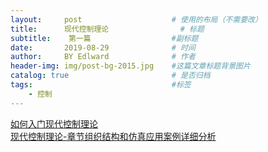 ```yaml
---
layout:     post                    # 使用的布局（不需要改）
title:      现代控制理论                # 标题 
subtitle:    第一篇                  #副标题
date:       2019-08-29              # 时间
author:     BY Edlward              # 作者
header-img: img/post-bg-2015.jpg    #这篇文章标题背景图片
catalog: true                       # 是否归档
tags:                               #标签
    - 控制
---
```

[如何入门现代控制理论](https://zhuanlan.zhihu.com/p/57051153)  
[现代控制理论-章节组织结构和仿真应用案例详细分析](https://blog.csdn.net/zhangrelay/article/details/51668647)  
